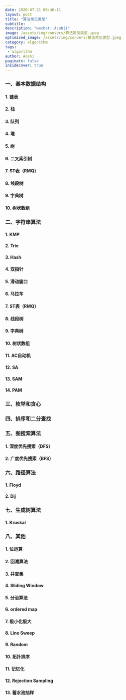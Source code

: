 ```yaml
---
date: 2020-07-21 00:46:11
layout: post
title: "算法常见类型"
subtitle:
description: "wechat: Acehii"
image: /assets/img/convers/算法常见类型.jpeg
optimized_image: /assets/img/convers/算法常见类型.jpeg
category: algorithm
tags:
 - algorithm
author: Acehi
paginate: false
insidecover: true
---
```

### 一、基本数据结构
#### 1. 链表
#### 2. 栈
#### 3. 队列
#### 4. 堆
#### 5. 树
#### 6. 二叉索引树
#### 7. ST表（RMQ）
#### 8. 线段树
#### 9. 字典树
#### 10. 树状数组

### 二、字符串算法
#### 1. KMP
#### 2. Trie
#### 3. Hash
#### 4. 双指针
#### 5. 滑动窗口
#### 6. 马拉车
#### 7. ST表（RMQ）
#### 8. 线段树
#### 9. 字典树
#### 10. 树状数组
#### 11. AC自动机
#### 12. SA
#### 13. SAM
#### 14. PAM

### 三、枚举和贪心

### 四、排序和二分查找

### 五、图搜索算法
#### 1. 深度优先搜索（DFS）
#### 2. 广度优先搜索（BFS）

### 六、路径算法
#### 1. Floyd
#### 2. Dij

### 七、生成树算法
#### 1. Kruskal

### 八、其他
#### 1. 位运算
#### 2. 回溯算法
#### 3. 并查集
#### 4. Sliding Window
#### 5. 分治算法
#### 6. ordered map
#### 7. 极小化极大
#### 8. Line Sweep
#### 9. Random
#### 10. 拓扑排序
#### 11. 记忆化
#### 12. Rejection Sampling
#### 13. 蓄水池抽样
